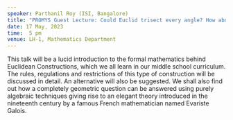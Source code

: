 ```yaml
---
speaker: Parthanil Roy (ISI, Bangalore)
title: "PROMYS Guest Lecture: Could Euclid trisect every angle? How about us?"
date: 17 May, 2023
time:  5 pm
venue: LH-1, Mathematics Department
---
```


This talk will be a lucid introduction to the formal mathematics behind Euclidean Constructions, which we all learn in
our middle school curriculum. The rules, regulations and restrictions of this type of construction will be discussed
in detail. An alternative will also be suggested. We shall also find out how a completely geometric question can be
answered using purely algebraic techniques giving rise to an elegant theory introduced in the nineteenth century by a
famous French mathematician named Evariste Galois.

